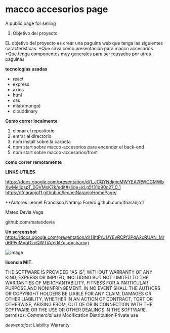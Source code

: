 # macco accesorios page
A public page for selling 

1) Objetivo del proyecto 

EL objetivo del proyecto es crear una paguina web que tenga las siguientes caracteristicas.
*Que sirva como presentacion para macco accesorios
*Que tenga componentes muy generales para ser reusados por otras paguinas




**tecnologías usadas**
* react
* express
* axios
* html
* css
* mlab(mongo)
* clouddinary
 
**Como correr localmente**

1) clonar el repositorio
2) entrar al directorio
3) npm install sobre la carpeta
4) npm start sobre macco-accesorios para encender el back-end
5) npm start sobre macco-accesorios/front


**como correr remotamente**


**LINKS UTILES**

https://docs.google.com/presentation/d/1_JCQYNdjgicMWYEA7RWCGMWbXwMeIidspT_0GVMxK2k/edit#slide=id.g5f31d90c27_0_1
https://lfnaranjo11.github.io/leonelNaranjoHomePage/

**Autores 
Leonel Francisco Naranjo Forero 
github.com/lfnaranjo11

Mateo Devia Vega

github.com/mateodevia

 **Un screenshot**
 https://docs.google.com/presentation/d/11htPrUUYEvRCPf2PqA2cRUAN_Mrd6PFuMnqOzcQWTiA/edit?usp=sharing
 
![image](https://drive.google.com/uc?export=view&id=1UccxsL-17wg7_LenCjFosHBwS3e9Nz_DnXaTdIqv)


 **licencia MIT.**
 
 THE SOFTWARE IS PROVIDED "AS IS", WITHOUT WARRANTY OF ANY KIND, EXPRESS OR
IMPLIED, INCLUDING BUT NOT LIMITED TO THE WARRANTIES OF MERCHANTABILITY,
FITNESS FOR A PARTICULAR PURPOSE AND NONINFRINGEMENT. IN NO EVENT SHALL THE
AUTHORS OR COPYRIGHT HOLDERS BE LIABLE FOR ANY CLAIM, DAMAGES OR OTHER
LIABILITY, WHETHER IN AN ACTION OF CONTRACT, TORT OR OTHERWISE, ARISING FROM,
OUT OF OR IN CONNECTION WITH THE SOFTWARE OR THE USE OR OTHER DEALINGS IN THE
SOFTWARE.
permisos: 
*Commercial use*
 Modification
 Distribution
 Private use

*desventajas*:
Liability
 Warranty
